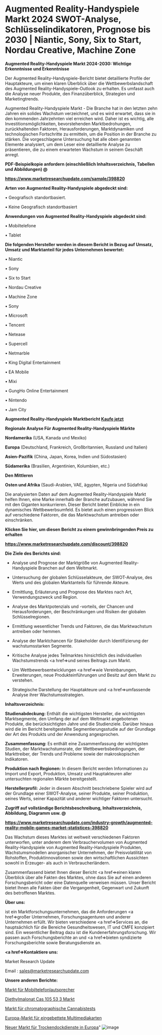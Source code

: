 # Augmented Reality-Handyspiele Markt 2024 SWOT-Analyse, Schlüsselindikatoren, Prognose bis 2030 | Niantic, Sony, Six to Start, Nordau Creative, Machine Zone

<strong>Augmented Reality-Handyspiele Markt 2024-2030: Wichtige Erkenntnisse und Erkenntnisse</strong>

Der Augmented Reality-Handyspiele-Bericht bietet detaillierte Profile der Hauptakteure, um einen klaren Überblick über die Wettbewerbslandschaft des Augmented Reality-Handyspiele-Outlook zu erhalten. Es umfasst auch die Analyse neuer Produkte, den Finanzüberblick, Strategien und Marketingtrends.

Augmented Reality-Handyspiele Markt - Die Branche hat in den letzten zehn Jahren ein solides Wachstum verzeichnet, und es wird erwartet, dass sie in den kommenden Jahrzehnten viel erreichen wird. Daher ist es wichtig, alle Investitionsmöglichkeiten, bevorstehenden Marktbedrohungen, zurückhaltenden Faktoren, Herausforderungen, Marktdynamiken und technologischen Fortschritte zu ermitteln, um die Position in der Branche zu stärken. Die vorgeschlagene Untersuchung hat alle oben genannten Elemente analysiert, um dem Leser eine detaillierte Analyse zu präsentieren, die zu einem erwarteten Wachstum in seinem Geschäft anregt.



<strong><b>PDF-Beispielkopie anfordern (einschließlich Inhaltsverzeichnis, Tabellen und Abbildungen) @ </b></strong>

<strong><a href=https://www.marketresearchupdate.com/sample/398820>

<strong>https://www.marketresearchupdate.com/sample/398820</u></a></strong></strong>



<strong>Arten von Augmented Reality-Handyspiele abgedeckt sind:</strong>

• Geografisch standortbasiert.

• Keine Geografisch standortbasiert



<strong>Anwendungen von Augmented Reality-Handyspiele abgedeckt sind:</strong>

• Mobiltelefone

• Tablet



<strong>Die folgenden Hersteller werden in diesem Bericht in Bezug auf Umsatz, Umsatz und Marktanteil für jedes Unternehmen bewertet:</strong>

• Niantic

• Sony

• Six to Start

• Nordau Creative

• Machine Zone

• Sony

• Microsoft

• Tencent

• Netease

• Supercell

• Netmarble

• King Digital Entertainment

• EA Mobile

• Mixi

• GungHo Online Entertainment

• Nintendo

• Jam City



<strong>Augmented Reality-Handyspiele Marktbericht <a href=https://www.marketresearchupdate.com/buynow/398820>Kaufe jetzt</a></strong>



<strong>Regionale Analyse Für Augmented Reality-Handyspiele Märkte</strong>



<strong>Nordamerika</strong> (USA, Kanada und Mexiko)



<strong>Europa</strong> (Deutschland, Frankreich, Großbritannien, Russland und Italien)



<strong>Asien-Pazifik</strong> (China, Japan, Korea, Indien und Südostasien)



<strong>Südamerika</strong> (Brasilien, Argentinien, Kolumbien, etc.)



<strong>Den Mittleren</strong> 

<strong>Osten und Afrika</strong> (Saudi-Arabien, VAE, ägypten, Nigeria und Südafrika)

Die analysierten Daten auf dem Augmented Reality-Handyspiele Markt helfen Ihnen, eine Marke innerhalb der Branche aufzubauen, während Sie mit den Giganten konkurrieren. Dieser Bericht bietet Einblicke in ein dynamisches Wettbewerbsumfeld. Es bietet auch einen progressiven Blick auf verschiedene Faktoren, die das Marktwachstum antreiben oder einschränken.



<strong>Klicken Sie hier, um diesen Bericht zu einem gewinnbringenden Preis zu erhalten
</strong>

<strong><a href=https://www.marketresearchupdate.com/discount/398820>https://www.marketresearchupdate.com/discount/398820</b></u></strong></a>



<strong>Die Ziele des Berichts sind:</strong>

- Analyse und Prognose der Marktgröße von Augmented Reality-Handyspiele Branchen auf dem Weltmarkt.

- Untersuchung der globalen Schlüsselakteure, der SWOT-Analyse, des Werts und des globalen Marktanteils für führende Akteure.

- Ermittlung, Erläuterung und Prognose des Marktes nach Art, Verwendungszweck und Region.

- Analyse des Marktpotenzials und -vorteils, der Chancen und Herausforderungen, der Beschränkungen und Risiken der globalen Schlüsselregionen.

- Ermittlung wesentlicher Trends und Faktoren, die das Marktwachstum antreiben oder hemmen.

- Analyse der Marktchancen für Stakeholder durch Identifizierung der wachstumsstarken Segmente.

- Kritische Analyse jedes Teilmarktes hinsichtlich des individuellen Wachstumstrends <a href=>und</a> seines Beitrags zum Markt.

- Um Wettbewerbsentwicklungen <a href=>wie</a> Vereinbarungen, Erweiterungen, neue Produkteinführungen und Besitz auf dem Markt zu verstehen.

- Strategische Darstellung der Hauptakteure und <a href=>umfas</a>sende Analyse ihrer Wachstumsstrategien.



<strong>Inhaltsverzeichnis:</strong>



<strong>Studienabdeckung:</strong> Enthält die wichtigsten Hersteller, die wichtigsten Marktsegmente, den Umfang der auf dem Weltmarkt angebotenen Produkte, die berücksichtigten Jahre und die Studienziele. Darüber hinaus wird die im Bericht bereitgestellte Segmentierungsstudie auf der Grundlage der Art des Produkts und der Anwendung angesprochen.



<strong>Zusammenfassung:</strong> Es enthält eine Zusammenfassung der wichtigsten Studien, der Marktwachstumsrate, der Wettbewerbsbedingungen, der Markttreiber, der Trends und Probleme sowie der makroskopischen Indikatoren.



<strong>Produktion nach Regionen:</strong> In diesem Bericht werden Informationen zu Import und Export, Produktion, Umsatz und Hauptakteuren aller untersuchten regionalen Märkte bereitgestellt.



<strong>Herstellerprofil:</strong> Jeder in diesem Abschnitt beschriebene Spieler wird auf der Grundlage einer SWOT-Analyse, seiner Produkte, seiner Produktion, seines Werts, seiner Kapazität und anderer wichtiger Faktoren untersucht.



<strong><b>Zugriff auf vollständige Berichtsbeschreibung, Inhaltsverzeichnis, Abbildung, Diagramm usw. @ </b></strong>

<strong><a href=https://www.marketresearchupdate.com/industry-growth/augmented-reality-mobile-games-market-statistices-398820>https://www.marketresearchupdate.com/industry-growth/augmented-reality-mobile-games-market-statistices-398820</a></strong>

Das Wachstum dieses Marktes ist weltweit verschiedenen Faktoren unterworfen, unter anderem dem Verbrauchervolumen von Augmented Reality-Handyspiele von Augmented Reality-Handyspiele Produkten, Wachstumsmodellen anorganischer Unternehmen, der Preisvolatilität von Rohstoffen, Produktinnovationen sowie den wirtschaftlichen Aussichten sowohl in Erzeuger- als auch in Verbraucherländern.

Zusammenfassend bietet Ihnen dieser Bericht <a href=>einen</a> klaren Überblick über alle Fakten des Marktes, ohne dass Sie auf einen anderen Forschungsbericht oder eine Datenquelle verweisen müssen. Unser Bericht bietet Ihnen alle Fakten über die Vergangenheit, Gegenwart und Zukunft des betroffenen Marktes.



<strong>Über uns:</strong>

 ist ein Marktforschungsunternehmen, das die Anforderungen <a href=>großer</a> Unternehmen, Forschungsagenturen und anderer Unternehmen erfüllt. Wir bieten verschiedene <a href=>Services</a> an, die hauptsächlich für die Bereiche Gesundheitswesen, IT und CMFE konzipiert sind. Ein wesentlicher Beitrag dazu ist die Kundenerfahrungsforschung. Wir passen auch Forschungsberichte an und <a href=>bieten</a> syndizierte Forschungsberichte sowie Beratungsdienste an.



<strong><a href=>Kontaktiere uns:</a></strong>

Market Research Update

Email : sales@marketresearchupdate.com



<strong>Unsere anderen Berichte:</strong>

<a href=https://www.linkedin.com/pulse/cell-phone-loudspeakers-market-has-huge-growth>Markt für Mobiltelefonlautsprecher</a>

<a href=https://www.linkedin.com/pulse/diethyl-malonate-cas-105-53-3-market-future-scope>Diethylmalonat Cas 105 53 3 Markt</a>

<a href=https://www.linkedin.com/pulse/chromatography-cannabis-testing-market-analysis>Markt für chromatographische Cannabistests</a>

<a href=https://www.linkedin.com/pulse/europe-embedded-multimedia-card-market-2023>Europa-Markt für eingebettete Multimediakarten</a>

<a href=https://www.linkedin.com/pulse/europe-new-dry-docking-services-market-current>Neuer Markt für Trockendockdienste in Europa</a>"
![image](https://github.com/RushikeshRI/news24analysis/assets/164026548/87ff8eda-8212-4a62-b030-0b382ad9e350)
